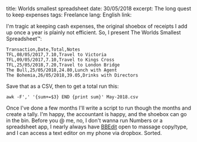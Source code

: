 title: Worlds smallest spreadsheet
date: 30/05/2018
excerpt: The long quest to keep expenses
tags: Freelance
lang: English
link: 


I'm tragic at keeping cash expenses, the original shoebox of receipts I add up once a year is plainly not efficient. So, I present The Worlds Smallest Spreadsheet™:
  
```
Transaction,Date,Total,Notes
TFL,08/05/2017,7.10,Travel to Victoria
TFL,09/05/2017,7.10,Travel to Kings Cross
TFL,25/05/2018,7.20,Travel to London Bridge
The Bull,25/05/2018,24.80,Lunch with Agent
The Bohemia,26/05/2018,39.05,Drinks with Directors
```
  
  
Save that as a CSV, then to get a total run this:
  
```
awk -F',' '{sum+=$3} END {print sum}' May-2018.csv
```
  
  
Once I've done a few months I'll write a script to run though the months and create a tally. I'm happy, the accountant is happy, and the shoebox can go in the bin.
Before you @ me, no, I don't wanna run Numbers or a spreadsheet app, I nearly always have [BBEdit](https://www.barebones.com/products/bbedit/) open to massage copy/type, and I can access a text editor on my phone via dropbox. Sorted.